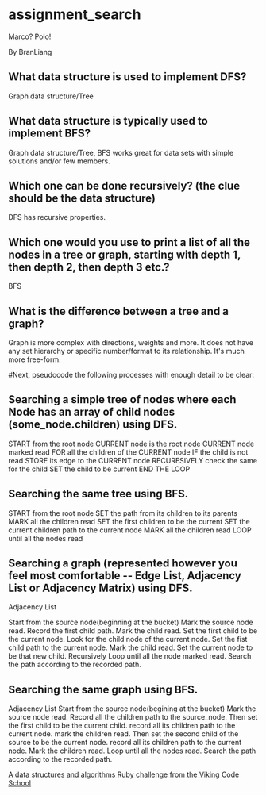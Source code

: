 # assignment_search
Marco?  Polo!

By BranLiang

## What data structure is used to implement DFS?
Graph data structure/Tree
## What data structure is typically used to implement BFS?
Graph data structure/Tree, BFS works great for data sets with simple solutions and/or few members.
## Which one can be done recursively? (the clue should be the data structure)
DFS has recursive properties.
## Which one would you use to print a list of all the nodes in a tree or graph, starting with depth 1, then depth 2, then depth 3 etc.?
BFS
## What is the difference between a tree and a graph?
Graph is more complex with directions, weights and more. It does not have any set hierarchy or specific number/format to its relationship. It's much more free-form.


#Next, pseudocode the following processes with enough detail to be clear:
## Searching a simple tree of nodes where each Node has an array of child nodes (some_node.children) using DFS.
START from the root node
CURRENT node is the root node
CURRENT node marked read
FOR all the children of the CURRENT node
IF the child is not read
  STORE its edge to the CURRENT node
  RECURESIVELY check the same for the child
  SET the child to be current
END THE LOOP

## Searching the same tree using BFS.
START from the root node
SET the path from its children to its parents
MARK all the children read
SET the first children to be the current
SET the current children path to the current node
MARK all the children read
LOOP until all the nodes read

## Searching a graph (represented however you feel most comfortable -- Edge List, Adjacency List or Adjacency Matrix) using DFS.
Adjacency List

Start from the source node(beginning at the bucket)
Mark the source node read.
Record the first child path.
Mark the child read.
Set the first child to be the current node.
Look for the child node of the current node.
Set the fist child path to the current node.
Mark the child read.
Set the current node to be that new child.
Recursively Loop until all the node marked read.
Search the path according to the recorded path.

## Searching the same graph using BFS.
Adjacency List
Start from the source node(begining at the bucket)
Mark the source node read.
Record all the children path to the source_node.
Then set the first child to be the current child.
record all its children path to the current node.
mark the children read.
Then set the second child of the source to be the current node.
record all its children path to the current node.
Mark the children read.
Loop until all the nodes read.
Search the path according to the recorded path. 

[A data structures and algorithms Ruby challenge from the Viking Code School](http://www.vikingcodeschool.com)

